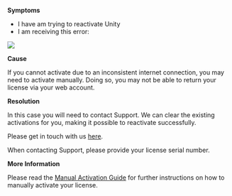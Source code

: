 

**Symptoms**


- I have am trying to reactivate Unity
- I am receiving this error:



![](/hc/en-us/article_attachments/203372909/revokemanualscreen.png)



**Cause**



If you cannot activate due to an inconsistent internet connection, you may need to activate manually. Doing so, you may not be able to return your license via your web account.



**Resolution**



In this case you will need to contact Support. We can clear the existing activations for you, making it possible to reactivate successfully.



Please get in touch with us [here](/hc/en-us/requests/new).



When contacting Support, please provide your license serial number.



**More Information**



Please read the [Manual Activation Guide](http://docs.unity3d.com/Manual/ManualActivationGuide.html) for further instructions on how to manually activate your license.





